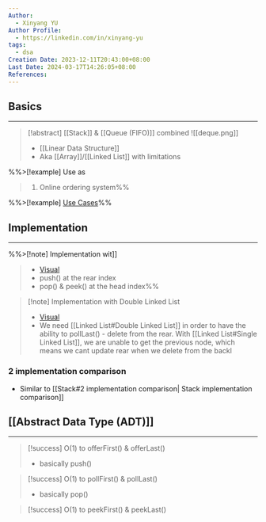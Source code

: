 ```yaml
---
Author:
  - Xinyang YU
Author Profile:
  - https://linkedin.com/in/xinyang-yu
tags:
  - dsa
Creation Date: 2023-12-11T20:43:00+08:00
Last Date: 2024-03-17T14:26:05+08:00
References: 
---
```

## Basics
---
>[!abstract] [[Stack]] & [[Queue (FIFO)]] combined
>![[deque.png]]
>- [[Linear Data Structure]]
>- Aka [[Array]]/[[Linked List]] with limitations





%%>[!example] Use as
>1. Online ordering system%%

%%>[!example] [Use Cases](https://github.com/youngyangyang04/leetcode-master#栈与队列)%%


## Implementation
---

%%>[!note] Implementation wit[](Array.md#Circular%20Array)]]
>
>- [Visual](https://www.hello-algo.com/chapter_stack_and_queue/queue/#2)
>- push() at the rear index
>- pop() & peek() at the head index%%

>[!note] Implementation with Double Linked List
>- [Visual](https://www.hello-algo.com/chapter_stack_and_queue/deque/#1)
>- We need [[Linked List#Double Linked List]] in order to have the ability to pollLast() - delete from the rear. With [[Linked List#Single Linked List]], we are unable to get the previous node, which means we cant update rear when we delete from the backl

### 2 implementation comparison
- Similar to [[Stack#2 implementation comparison| Stack implementation comparison]]


## [[Abstract Data Type (ADT)]]
---
>[!success] O(1) to offerFirst() & offerLast()
>- basically push()

>[!success] O(1) to pollFirst() & pollLast()
>- basically pop()

>[!success] O(1) to peekFirst() & peekLast()